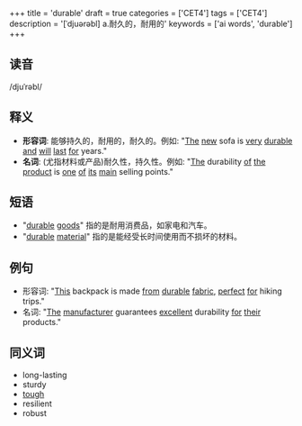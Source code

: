 +++
title = 'durable'
draft = true
categories = ['CET4']
tags = ['CET4']
description = '[ˈdjuərəbl] a.耐久的，耐用的'
keywords = ['ai words', 'durable']
+++

## 读音
/djuˈrəbl/

## 释义
- **形容词**: 能够持久的，耐用的，耐久的。例如: "[The](/post/the/) [new](/post/new/) sofa is [very](/post/very/) [durable](/post/durable/) [and](/post/and/) [will](/post/will/) [last](/post/last/) [for](/post/for/) years."
- **名词**: (尤指材料或产品)耐久性，持久性。例如: "[The](/post/the/) durability [of](/post/of/) [the](/post/the/) [product](/post/product/) is [one](/post/one/) [of](/post/of/) [its](/post/its/) [main](/post/main/) selling points."

## 短语
- "[durable](/post/durable/) [goods](/post/goods/)" 指的是耐用消费品，如家电和汽车。
- "[durable](/post/durable/) [material](/post/material/)" 指的是能经受长时间使用而不损坏的材料。

## 例句
- 形容词: "[This](/post/this/) backpack is made [from](/post/from/) [durable](/post/durable/) [fabric](/post/fabric/), [perfect](/post/perfect/) [for](/post/for/) hiking trips."
- 名词: "[The](/post/the/) [manufacturer](/post/manufacturer/) guarantees [excellent](/post/excellent/) durability [for](/post/for/) [their](/post/their/) products."

## 同义词
- long-lasting
- sturdy
- [tough](/post/tough/)
- resilient
- robust
